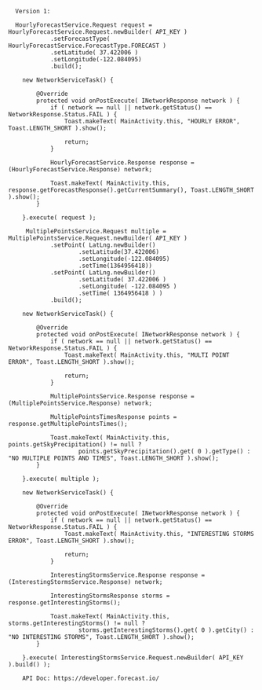       Version 1:

      HourlyForecastService.Request request = HourlyForecastService.Request.newBuilder( API_KEY )
                .setForecastType( HourlyForecastService.ForecastType.FORECAST )
                .setLatitude( 37.422006 )
                .setLongitude(-122.084095)
                .build();

        new NetworkServiceTask() {

            @Override
            protected void onPostExecute( INetworkResponse network ) {
                if ( network == null || network.getStatus() == NetworkResponse.Status.FAIL ) {
                    Toast.makeText( MainActivity.this, "HOURLY ERROR", Toast.LENGTH_SHORT ).show();

                    return;
                }

                HourlyForecastService.Response response = (HourlyForecastService.Response) network;

                Toast.makeText( MainActivity.this, response.getForecastResponse().getCurrentSummary(), Toast.LENGTH_SHORT ).show();
            }

        }.execute( request );

         MultiplePointsService.Request multiple = MultiplePointsService.Request.newBuilder( API_KEY )
                .setPoint( LatLng.newBuilder()
                        .setLatitude(37.422006)
                        .setLongitude(-122.084095)
                        .setTime(1364956418))
                .setPoint( LatLng.newBuilder()
                        .setLatitude( 37.422006 )
                        .setLongitude( -122.084095 )
                        .setTime( 1364956418 ) )
                .build();

        new NetworkServiceTask() {

            @Override
            protected void onPostExecute( INetworkResponse network ) {
                if ( network == null || network.getStatus() == NetworkResponse.Status.FAIL ) {
                    Toast.makeText( MainActivity.this, "MULTI POINT ERROR", Toast.LENGTH_SHORT ).show();

                    return;
                }

                MultiplePointsService.Response response = (MultiplePointsService.Response) network;

                MultiplePointsTimesResponse points = response.getMultiplePointsTimes();

                Toast.makeText( MainActivity.this, points.getSkyPrecipitation() != null ?
                        points.getSkyPrecipitation().get( 0 ).getType() : "NO MULTIPLE POINTS AND TIMES", Toast.LENGTH_SHORT ).show();
            }

        }.execute( multiple );

        new NetworkServiceTask() {

            @Override
            protected void onPostExecute( INetworkResponse network ) {
                if ( network == null || network.getStatus() == NetworkResponse.Status.FAIL ) {
                    Toast.makeText( MainActivity.this, "INTERESTING STORMS ERROR", Toast.LENGTH_SHORT ).show();

                    return;
                }

                InterestingStormsService.Response response = (InterestingStormsService.Response) network;

                InterestingStormsResponse storms = response.getInterestingStorms();

                Toast.makeText( MainActivity.this, storms.getInterestingStorms() != null ?
                        storms.getInterestingStorms().get( 0 ).getCity() : "NO INTERESTING STORMS", Toast.LENGTH_SHORT ).show();
            }

        }.execute( InterestingStormsService.Request.newBuilder( API_KEY ).build() );

        API Doc: https://developer.forecast.io/
